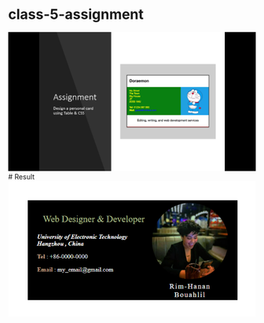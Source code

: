 # class-5-assignment
<img src="Assignment.png" alt="assignment"/>
# Result
<img src="result.png" alt="result"/>
